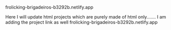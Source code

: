 
frolicking-brigadeiros-b3292b.netlify.app

Here I will update html projects which are purely made of html only.......
I am adding the project link as well 
frolicking-brigadeiros-b3292b.netlify.app
